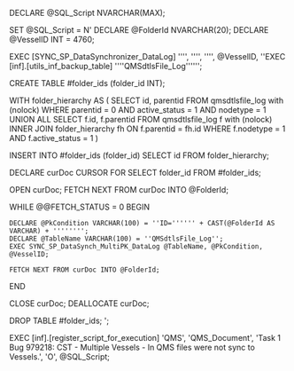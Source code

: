 DECLARE @SQL_Script NVARCHAR(MAX);

SET @SQL_Script = N'
DECLARE @FolderId NVARCHAR(20);
DECLARE @VesselID INT = 4760;

EXEC [SYNC_SP_DataSynchronizer_DataLog] '''', '''', '''', @VesselID, ''EXEC [inf].[utils_inf_backup_table] ''''QMSdtlsFile_Log'''''';

CREATE TABLE #folder_ids (folder_id INT);

WITH folder_hierarchy AS (
    SELECT id, parentid
    FROM qmsdtlsfile_log with (nolock)
    WHERE parentid = 0	AND active_status = 1 AND nodetype = 1 
    UNION ALL
    SELECT f.id, f.parentid
    FROM qmsdtlsfile_log f with (nolock)
    INNER JOIN folder_hierarchy fh ON f.parentid = fh.id 
    WHERE f.nodetype = 1 AND f.active_status = 1
)

INSERT INTO #folder_ids (folder_id)
SELECT id FROM folder_hierarchy;

DECLARE curDoc CURSOR FOR
SELECT folder_id FROM #folder_ids;

OPEN curDoc;
FETCH NEXT FROM curDoc INTO @FolderId;

WHILE @@FETCH_STATUS = 0
BEGIN

    DECLARE @PkCondition VARCHAR(100) = ''ID='''''' + CAST(@FolderId AS VARCHAR) + '''''''';
    DECLARE @TableName VARCHAR(100) = ''QMSdtlsFile_Log'';
    EXEC SYNC_SP_DataSynch_MultiPK_DataLog @TableName, @PkCondition, @VesselID;

    FETCH NEXT FROM curDoc INTO @FolderId;
END

CLOSE curDoc;
DEALLOCATE curDoc;

DROP TABLE #folder_ids;
';

EXEC [inf].[register_script_for_execution] 
    'QMS', 
    'QMS_Document', 
    'Task 1 Bug 979218: CST - Multiple Vessels - In QMS files were not sync to Vessels.', 
    'O', 
    @SQL_Script;
